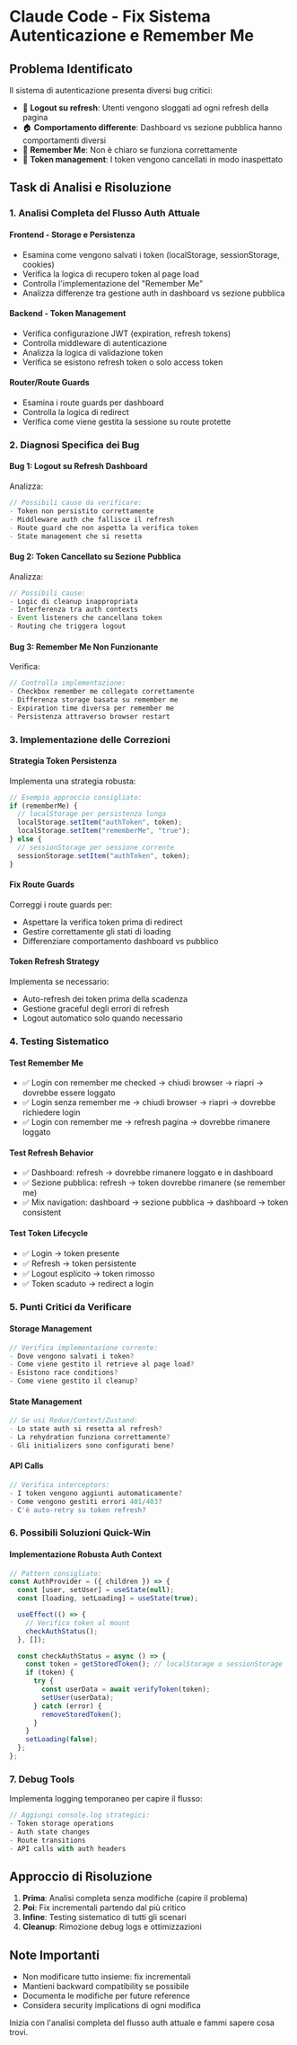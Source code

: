 # Claude Code - Fix Sistema Autenticazione e Remember Me

## Problema Identificato

Il sistema di autenticazione presenta diversi bug critici:

- 🔄 **Logout su refresh**: Utenti vengono sloggati ad ogni refresh della pagina
- 🏠 **Comportamento differente**: Dashboard vs sezione pubblica hanno comportamenti diversi
- 🧠 **Remember Me**: Non è chiaro se funziona correttamente
- 🔑 **Token management**: I token vengono cancellati in modo inaspettato

## Task di Analisi e Risoluzione

### 1. Analisi Completa del Flusso Auth Attuale

#### Frontend - Storage e Persistenza

- Esamina come vengono salvati i token (localStorage, sessionStorage, cookies)
- Verifica la logica di recupero token al page load
- Controlla l'implementazione del "Remember Me"
- Analizza differenze tra gestione auth in dashboard vs sezione pubblica

#### Backend - Token Management

- Verifica configurazione JWT (expiration, refresh tokens)
- Controlla middleware di autenticazione
- Analizza la logica di validazione token
- Verifica se esistono refresh token o solo access token

#### Router/Route Guards

- Esamina i route guards per dashboard
- Controlla la logica di redirect
- Verifica come viene gestita la sessione su route protette

### 2. Diagnosi Specifica dei Bug

#### Bug 1: Logout su Refresh Dashboard

Analizza:

```javascript
// Possibili cause da verificare:
- Token non persistito correttamente
- Middleware auth che fallisce il refresh
- Route guard che non aspetta la verifica token
- State management che si resetta
```

#### Bug 2: Token Cancellato su Sezione Pubblica

Analizza:

```javascript
// Possibili cause:
- Logic di cleanup inappropriata
- Interferenza tra auth contexts
- Event listeners che cancellano token
- Routing che triggera logout
```

#### Bug 3: Remember Me Non Funzionante

Verifica:

```javascript
// Controlla implementazione:
- Checkbox remember me collegato correttamente
- Differenza storage basata su remember me
- Expiration time diversa per remember me
- Persistenza attraverso browser restart
```

### 3. Implementazione delle Correzioni

#### Strategia Token Persistenza

Implementa una strategia robusta:

```javascript
// Esempio approccio consigliato:
if (rememberMe) {
  // localStorage per persistenza lunga
  localStorage.setItem("authToken", token);
  localStorage.setItem("rememberMe", "true");
} else {
  // sessionStorage per sessione corrente
  sessionStorage.setItem("authToken", token);
}
```

#### Fix Route Guards

Correggi i route guards per:

- Aspettare la verifica token prima di redirect
- Gestire correttamente gli stati di loading
- Differenziare comportamento dashboard vs pubblico

#### Token Refresh Strategy

Implementa se necessario:

- Auto-refresh dei token prima della scadenza
- Gestione graceful degli errori di refresh
- Logout automatico solo quando necessario

### 4. Testing Sistematico

#### Test Remember Me

- ✅ Login con remember me checked → chiudi browser → riapri → dovrebbe essere loggato
- ✅ Login senza remember me → chiudi browser → riapri → dovrebbe richiedere login
- ✅ Login con remember me → refresh pagina → dovrebbe rimanere loggato

#### Test Refresh Behavior

- ✅ Dashboard: refresh → dovrebbe rimanere loggato e in dashboard
- ✅ Sezione pubblica: refresh → token dovrebbe rimanere (se remember me)
- ✅ Mix navigation: dashboard → sezione pubblica → dashboard → token consistent

#### Test Token Lifecycle

- ✅ Login → token presente
- ✅ Refresh → token persistente
- ✅ Logout esplicito → token rimosso
- ✅ Token scaduto → redirect a login

### 5. Punti Critici da Verificare

#### Storage Management

```javascript
// Verifica implementazione corrente:
- Dove vengono salvati i token?
- Come viene gestito il retrieve al page load?
- Esistono race conditions?
- Come viene gestito il cleanup?
```

#### State Management

```javascript
// Se usi Redux/Context/Zustand:
- Lo state auth si resetta al refresh?
- La rehydration funziona correttamente?
- Gli initializers sono configurati bene?
```

#### API Calls

```javascript
// Verifica interceptors:
- I token vengono aggiunti automaticamente?
- Come vengono gestiti errori 401/403?
- C'è auto-retry su token refresh?
```

### 6. Possibili Soluzioni Quick-Win

#### Implementazione Robusta Auth Context

```javascript
// Pattern consigliato:
const AuthProvider = ({ children }) => {
  const [user, setUser] = useState(null);
  const [loading, setLoading] = useState(true);

  useEffect(() => {
    // Verifica token al mount
    checkAuthStatus();
  }, []);

  const checkAuthStatus = async () => {
    const token = getStoredToken(); // localStorage o sessionStorage
    if (token) {
      try {
        const userData = await verifyToken(token);
        setUser(userData);
      } catch (error) {
        removeStoredToken();
      }
    }
    setLoading(false);
  };
};
```

### 7. Debug Tools

Implementa logging temporaneo per capire il flusso:

```javascript
// Aggiungi console.log strategici:
- Token storage operations
- Auth state changes
- Route transitions
- API calls with auth headers
```

## Approccio di Risoluzione

1. **Prima**: Analisi completa senza modifiche (capire il problema)
2. **Poi**: Fix incrementali partendo dal più critico
3. **Infine**: Testing sistematico di tutti gli scenari
4. **Cleanup**: Rimozione debug logs e ottimizzazioni

## Note Importanti

- Non modificare tutto insieme: fix incrementali
- Mantieni backward compatibility se possibile
- Documenta le modifiche per future reference
- Considera security implications di ogni modifica

Inizia con l'analisi completa del flusso auth attuale e fammi sapere cosa trovi.
